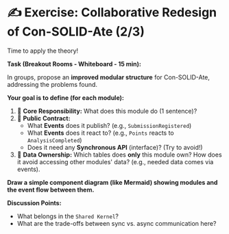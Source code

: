 # ✍️ Exercise: Collaborative Redesign of Con-SOLID-Ate (2/3)

Time to apply the theory!

**Task (Breakout Rooms - Whiteboard - 15 min):**

In groups, propose an **improved modular structure** for Con-SOLID-Ate, addressing the problems found.

**Your goal is to define (for each module):**

1.  📝 **Core Responsibility:** What does this module do (1 sentence)?
2.  🚪 **Public Contract:**
    * What **Events** does it publish? (e.g., `SubmissionRegistered`)
    * What **Events** does it react to? (e.g., `Points` reacts to `AnalysisCompleted`)
    * Does it need any **Synchronous API** (interface)? (Try to avoid!)
3.  💾 **Data Ownership:** Which tables does **only** this module own? How does it avoid accessing other modules' data? (e.g., needed data comes via events).

**Draw a simple component diagram (like Mermaid) showing modules and the event flow between them.**

**Discussion Points:**

* What belongs in the `Shared Kernel`?
* What are the trade-offs between sync vs. async communication here?